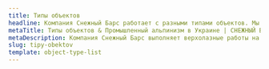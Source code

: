 ```yaml
---
title: Типы объектов
headline: Компания Снежный Барс работает с разными типами объектов. Мы предоставляем широкий спектр услуг промышленных альпинистов по покраске и других верхолазных работ для промышленных предприятий и коммерческих объектов.
metaTitle: Типы объектов & Промышленный альпинизм в Украине | СНЕЖНЫЙ БАРС
metaDescription: Компания Снежный Барс выполняет верхолазные работы на разных типах промышленных и коммерческих объектах. Подробнее узнайте у наших специалистов ☎+38 (096) 555-30-92
slug: tipy-obektov
template: object-type-list
---
```

